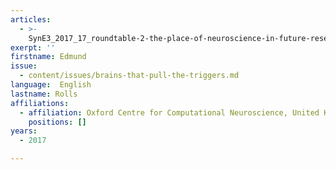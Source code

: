 ```yaml
---
articles:
  - >-
    SynE3_2017_17_roundtable-2-the-place-of-neuroscience-in-future-research-on-perpetrators-of-extreme-violence
exerpt: ''
firstname: Edmund
issue:
  - content/issues/brains-that-pull-the-triggers.md
language:  English
lastname: Rolls
affiliations:
  - affiliation: Oxford Centre for Computational Neuroscience, United Kingdom
    positions: []
years:
  - 2017

---
```


